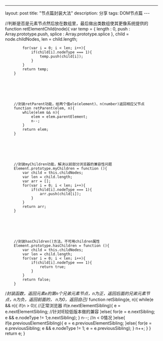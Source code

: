 ---
layout: post
title: "节点篇封装大法"
description: 分享
tags: DOM节点篇
---﻿




//判断是否是元素节点然后放在数组里，最后做出类数组使其更像系统提供的			
function retElementChild(node){
var temp = {
    length : 0,
    push : Array.prototype.push,
splice : Array.prototype.splice
			},
			child = node.childNodes,
			len = child.length;

			for(var i = 0; i < len; i++){
				if(child[i].nodeType === 1){
					temp.push(child[i]);
				}
			}
			return temp;
		}






		//封装retParent功能，给两个值ele(element)、n(number)返回相应父节点
		function retParent(elem, n){			
			while(elem && n){
				elem = elem.parentElement;
				n--;
			}
			return elem;
		}






		//封装myChildren功能，解决以前部分浏览器的兼容性问题
		Element.prototype.myChildren = function (){
			var child = this.childNodes;
			var len = child.length;
			var arr = [];
			for(var i = 0; i < len; i++){
				if(child[i].nodeType === 1){
					arr.push(child[i]);
				}
			}
			return arr;
		}






		//封装hasChildren()方法，不可用children属性
		Element.prototype.hasChildren = function (){
			var child = this.childNodes;
			var len = child.length;
			for(var i = 0; i < len; i++){
				if(child[i].nodeType === 1){
					return true;
				}
			}
			return false;
		}





/*封装函数，返回元素e的第n个兄弟元素节点，n为正，返回后面的兄弟元素节点，n为负，返回前面的，
n为0，返回自己*/
function retSibling(e, n){
while(e && n){
  if(n > 0){
//正常浏览器
    if(e.nextElementSibling){
      e = e.nextElementSibling;
//针对IE较低版本做的兼容
  }else{
    for(e = e.nextSibling; e && e.nodeType != 1;e.nextSibling);
  }
  n--;
//n < 0情况
  }else{
    if(e.previousElementSibling){
      e = e.previousElementSibling;
    }else{
      for(e = e.previousSibling; e && e.nodeType != 1; e = e.previousSibling);
    }
    n++;
  }
}
return e;
}
